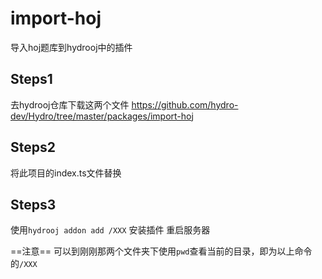 # import-hoj
导入hoj题库到hydrooj中的插件
## Steps1
去hydrooj仓库下载这两个文件
https://github.com/hydro-dev/Hydro/tree/master/packages/import-hoj

## Steps2
将此项目的index.ts文件替换

## Steps3
使用```hydrooj addon add /XXX```
安装插件
重启服务器

==注意==
可以到刚刚那两个文件夹下使用```pwd```查看当前的目录，即为以上命令的```/XXX```
